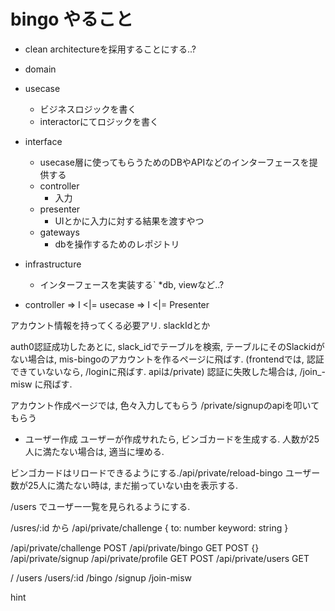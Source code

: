 # bingo やること


* clean architectureを採用することにする..?

* domain
* usecase
    * ビジネスロジックを書く
    * interactorにてロジックを書く
* interface
    * usecase層に使ってもらうためのDBやAPIなどのインターフェースを提供する
    * controller
        * 入力
    * presenter
        * UIとかに入力に対する結果を渡すやつ
    * gateways
        * dbを操作するためのレポジトリ
* infrastructure
    * インターフェースを実装する`
    *db, viewなど..?
* controller => I <|= usecase => I <|= Presenter

アカウント情報を持ってくる必要アリ.
slackIdとか

auth0認証成功したあとに, slack_idでテーブルを検索, テーブルにそのSlackidがない場合は,
mis-bingoのアカウントを作るページに飛ばす. (frontendでは, 認証できていないなら, /loginに飛ばす. apiは/private)
認証に失敗した場合は, /join_-misw に飛ばす.

アカウント作成ページでは, 色々入力してもらう
/private/signupのapiを叩いてもらう

* ユーザー作成
ユーザーが作成サれたら, 
ビンゴカードを生成する.
人数が25人に満たない場合は, 適当に埋める.

ビンゴカードはリロードできるようにする./api/private/reload-bingo
ユーザー数が25人に満たない時は, まだ揃っていない由を表示する.

/users でユーザー一覧を見られるようにする.

/usres/:id から /api/private/challenge
{
    to: number
    keyword: string
}

/api/private/challenge POST
/api/private/bingo GET POST {}
/api/private/signup
/api/private/profile GET POST
/api/private/users GET

/
/users
/users/:id
/bingo
/signup
/join-misw

hint
